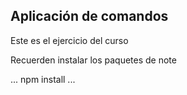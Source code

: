 ## Aplicación de comandos


Este es el ejercicio del curso

Recuerden instalar los paquetes de note

...
npm install
...